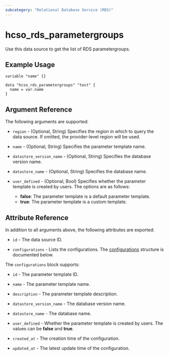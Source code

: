 ```yaml
---
subcategory: "Relational Database Service (RDS)"
---
```


# hcso_rds_parametergroups

Use this data source to get the list of RDS parametergroups.

## Example Usage

```hcl
variable "name" {}

data "hcso_rds_parametergroups" "test" {
  name = var.name
}
```

## Argument Reference

The following arguments are supported:

* `region` - (Optional, String) Specifies the region in which to query the data source.
  If omitted, the provider-level region will be used.

* `name` - (Optional, String) Specifies the parameter template name.

* `datastore_version_name` - (Optional, String) Specifies the database version name.

* `datastore_name` - (Optional, String) Specifies the database name.

* `user_defined` - (Optional, Bool) Specifies whether the parameter template is created by users.
  The options are as follows:
  + **false**: The parameter template is a default parameter template.
  + **true**: The parameter template is a custom template.

## Attribute Reference

In addition to all arguments above, the following attributes are exported:

* `id` - The data source ID.

* `configurations` - Lists the configurations.
The [configurations](#Rds_configurations) structure is documented below.

<a name="Rds_configurations"></a>
The `configurations` block supports:

* `id` - The parameter template ID.

* `name` - The parameter template name.

* `description` - The parameter template description.

* `datastore_version_name` - The database version name.

* `datastore_name` - The database name.

* `user_defined` - Whether the parameter template is created by users.
  The values can be **false** and **true**.

* `created_at` - The creation time of the configuration.

* `updated_at` - The latest update time of the configuration.
